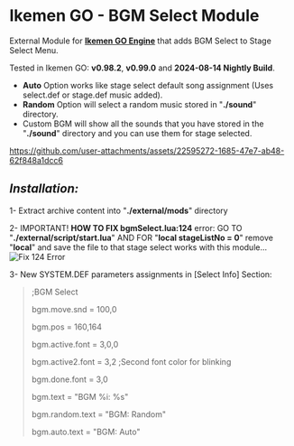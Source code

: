 # Ikemen GO - BGM Select Module
External Module for [**Ikemen GO Engine**](https://github.com/ikemen-engine/Ikemen-GO) that adds BGM Select to Stage Select Menu.

Tested in Ikemen GO: **v0.98.2**, **v0.99.0** and **2024-08-14 Nightly Build**.

- **Auto** Option works like stage select default song assignment (Uses select.def or stage.def music added).
- **Random** Option will select a random music stored in "**./sound**" directory.
- Custom BGM will show all the sounds that you have stored in the "**./sound**" directory and you can use them for stage selected.

https://github.com/user-attachments/assets/22595272-1685-47e7-ab48-62f848a1dcc6

##  _Installation:_
1- Extract archive content into "**./external/mods**" directory

2- IMPORTANT! **HOW TO FIX bgmSelect.lua:124** error:
GO TO "**./external/script/start.lua**" AND FOR "**local stageListNo = 0**"
remove "**local**" and save the file to that stage select works with this module...
![Fix 124 Error](https://github.com/user-attachments/assets/993dea42-5d52-49cc-a120-9486c709ec74)


3- New SYSTEM.DEF parameters assignments in [Select Info] Section:
>;BGM Select
>
>bgm.move.snd = 100,0
>
>bgm.pos = 160,164
>
>bgm.active.font = 3,0,0
>
>bgm.active2.font = 3,2  ;Second font color for blinking
>
>bgm.done.font = 3,0
>
>bgm.text = "BGM %i: %s"
>
>bgm.random.text = "BGM: Random"
>
>bgm.auto.text = "BGM: Auto"
